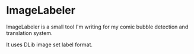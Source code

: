 ﻿# ImageLabeler

ImageLabeler is a small tool I'm writing for my comic bubble detection and translation system.

It uses DLib image set label format.